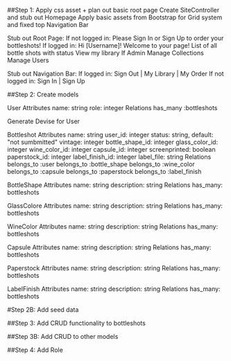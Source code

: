 ##Step 1: Apply css asset + plan out basic root page
  Create SiteController and stub out Homepage
  Apply basic assets from Bootstrap for Grid system and fixed top Navigation Bar
  
  Stub out Root Page:
    If not logged in: Please Sign In or Sign Up to order your bottleshots!
    If logged in: 
      Hi [Username]! Welcome to your page!
      List of all bottle shots with status
      View my library 
    If Admin
      Manage Collections
      Manage Users

  Stub out Navigation Bar: 
    If logged in: Sign Out | My Library | My Order 
    If not logged in: Sign In | Sign Up

##Step 2: Create models

  User
    Attributes
      name: string
      role: integer
    Relations 
      has_many :bottleshots 

  Generate Devise for User

  Bottleshot
    Attributes
      name: string 
      user_id: integer
      status: string, default: "not sumbmitted"
      vintage: integer
      bottle_shape_id: integer
      glass_color_id: integer
      wine_color_id: integer
      capsule_id: integer
      screenprinted: boolean
      paperstock_id: integer
      label_finish_id: integer
      label_file: string
    Relations
      belongs_to :user
      belongs_to :bottle_shape
      belongs_to :wine_color
      belongs_to :capsule
      belongs_to :paperstock
      belongs_to :label_finish

  BottleShape
    Attributes
      name: string
      description: string
    Relations
      has_many: bottleshots

  GlassColore
    Attributes
      name: string
      description: string
    Relations
      has_many: bottleshots  

  WineColor
    Attributes
      name: string
      description: string
    Relations
      has_many: bottleshots

  Capsule
    Attributes
      name: string
      description: string
    Relations
      has_many: bottleshots

  Paperstock
    Attributes
      name: string
      description: string
    Relations
      has_many: bottleshots

  LabelFinish
    Attributes
      name: string
      description: string
    Relations
      has_many: bottleshots

#Step 2B: Add seed data
 
##Step 3: Add CRUD functionality to bottleshots

##Step 3B: Add CRUD to other models 

##Step 4: Add Role